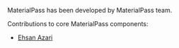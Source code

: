 MaterialPass has been developed by MaterialPass team.

Contributions to core MaterialPass components:
* [Ehsan Azari](https://www.linkedin.com/in/ehsanazari/)

